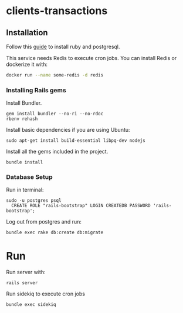 # clients-transactions

## Installation
Follow this [guide](https://gorails.com/setup) to install ruby and postgresql.

This service needs Redis to execute cron jobs. You can install Redis or dockerize it with:

```bash
docker run --name some-redis -d redis
```

### Installing Rails gems

Install Bundler.
```
gem install bundler --no-ri --no-rdoc
rbenv rehash
```
Install basic dependencies if you are using Ubuntu:
```
sudo apt-get install build-essential libpq-dev nodejs
```
Install all the gems included in the project.
```
bundle install
```
### Database Setup

Run in terminal:

```
sudo -u postgres psql
  CREATE ROLE "rails-bootstrap" LOGIN CREATEDB PASSWORD 'rails-bootstrap';
```

Log out from postgres and run:

```
bundle exec rake db:create db:migrate
```

# Run
Run server with:
```
rails server
```
Run sidekiq to execute cron jobs
```
bundle exec sidekiq
```

